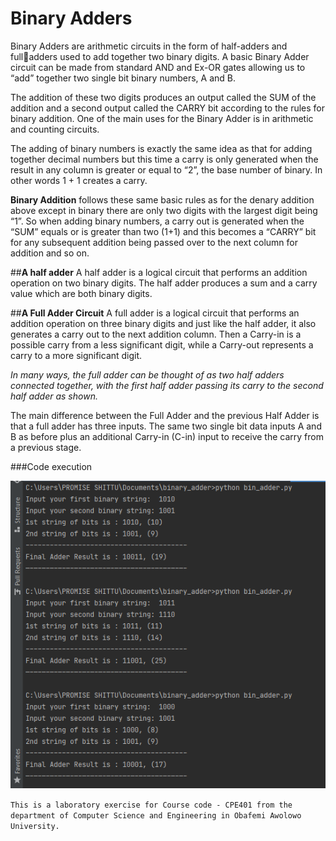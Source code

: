 # ****Binary Adders****

Binary Adders are arithmetic circuits in the form of half-adders and fulladders used to add together two binary digits. 
A basic Binary Adder circuit can be made from standard AND and Ex-OR 
gates allowing us to “add” together two single bit binary numbers, A 
and B. 

The addition of these two digits produces an output called the SUM of 
the addition and a second output called the CARRY bit according to the 
rules for binary addition. One of the main uses for the Binary Adder is in 
arithmetic and counting circuits. 

The adding of binary numbers is exactly the same idea as that for 
adding together decimal numbers but this time a carry is only 
generated when the result in any column is greater or equal to “2”, the 
base number of binary. In other words 1 + 1 creates a carry. 

**Binary Addition** follows these same basic rules as for the denary 
addition above except in binary there are only two digits with the 
largest digit being “1”. So when adding binary numbers, a carry out is 
generated when the “SUM” equals or is greater than two (1+1) and this 
becomes a “CARRY” bit for any subsequent addition being passed over 
to the next column for addition and so on. 

##**A half adder**
A half adder is a logical circuit that performs an addition operation on 
two binary digits. The half adder produces a sum and a carry value 
which are both binary digits. 


##**A Full Adder Circuit** 
A full adder is a logical circuit that performs an addition operation on 
three binary digits and just like the half adder, it also generates a carry 
out to the next addition column. Then a Carry-in is a possible carry from 
a less significant digit, while a Carry-out represents a carry to a more 
significant digit.

_In many ways, the full adder can be thought of as two half adders 
connected together, with the first half adder passing its carry to the 
second half adder as shown._ 

The main difference between the Full Adder and the previous Half 
Adder is that a full adder has three inputs. The same two single bit data 
inputs A and B as before plus an additional Carry-in (C-in) input to 
receive the carry from a previous stage. 

###Code execution


![](img/img.png)


`This is a laboratory exercise for Course code - CPE401 from the department of Computer Science and Engineering in Obafemi Awolowo University.`




